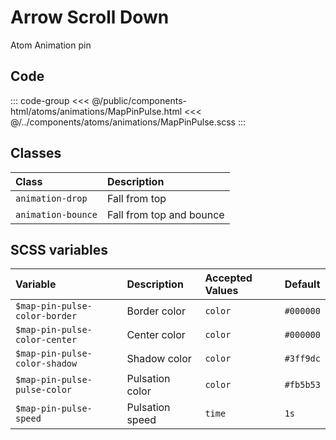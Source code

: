 # Arrow Scroll Down
<Badge type="tip">Atom</Badge> <Badge type="info">Animation</Badge> <Badge type="info">pin</Badge>

## Code

<div class="dev-section">
    <!--@include: ../../public/components-html/atoms/animations/MapPinPulse.html -->
</div>

::: code-group
<<< @/public/components-html/atoms/animations/MapPinPulse.html
<<< @/../components/atoms/animations/MapPinPulse.scss
:::

## Classes

| Class              | Description              |
|:-------------------|:-------------------------|
| `animation-drop`   | Fall from top            |
| `animation-bounce` | Fall from top and bounce |

## SCSS variables

| Variable                      | Description     | Accepted Values | Default   |
|:------------------------------|:----------------|:----------------|:----------|
| `$map-pin-pulse-color-border` | Border color    | `color`         | `#000000` |
| `$map-pin-pulse-color-center` | Center color    | `color`         | `#000000` |
| `$map-pin-pulse-color-shadow` | Shadow color    | `color`         | `#3ff9dc` |
| `$map-pin-pulse-pulse-color`  | Pulsation color | `color`         | `#fb5b53` |
| `$map-pin-pulse-speed`        | Pulsation speed | `time`          | `1s`      |


<style lang="scss">
@import "docs/theme.scss";

$map-pin-pulse-color-border: $primary-color;
$map-pin-pulse-color-center: $secondary-color;

@import "components/atoms/animations/MapPinPulse.scss";
</style>